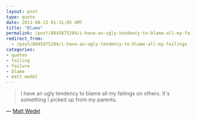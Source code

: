 ```yaml
---
layout: post
type: quote
date: 2011-08-13 01:31:05 GMT
title: "Blame"
permalink: /post/8845875204/i-have-an-ugly-tendency-to-blame-all-my-failings
redirect_from: 
  - /post/8845875204/i-have-an-ugly-tendency-to-blame-all-my-failings
categories:
- quotes
- failing
- failure
- blame
- matt wedel
---
```

<blockquote>I have an ugly tendency to blame all my failings on others.  It's something I picked up from my parents.</blockquote>
<p>— <a href="http://echostation57.wordpress.com/">Matt Wedel</a></p>